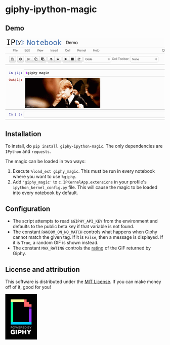 # giphy-ipython-magic

## Demo

![Demo](https://raw.githubusercontent.com/AustinRochford/giphy-ipython-magic/master/demo.gif)

## Installation

To install, do `pip install giphy-ipython-magic`.  The only dependencies are `IPython` and `requests`.

The magic can be loaded in two ways:

1. Execute `%load_ext giphy_magic`.  This must be run in every notebook where you want to use `%giphy`.
2. Add `'giphy_magic'` to `c.IPKernelApp.extensions` in your profile's `ipython_kernel_config.py` file.  This will cause the magic to be loaded into every notebook by default.

## Configuration

* The script attempts to read `$GIPHY_API_KEY` from the environment and defaults to the public beta key if that variable is not found.
* The constant `RANDOM_ON_NO_MATCH` controls what happens when Giphy cannot match the given tag.  If it is `False`, then a message is displayed.  If it is `True`, a random GIF is shown instead.
* The constant `MAX_RATING` controls the [rating](https://github.com/Giphy/GiphyAPI#parameters-4) of the GIF returned by Giphy.

## License and attribution

This software is distributed under the [MIT License](https://raw.githubusercontent.com/AustinRochford/giphy-ipython-magic/master/LICENSE).  If you can make money off of it, good for you!

![Powered by Giphy](https://raw.githubusercontent.com/AustinRochford/giphy-ipython-magic/master/powered_by_giphy.gif)

